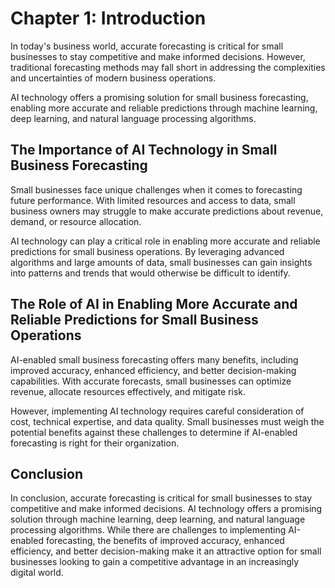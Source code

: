 Chapter 1: Introduction
=======================

In today's business world, accurate forecasting is critical for small businesses to stay competitive and make informed decisions. However, traditional forecasting methods may fall short in addressing the complexities and uncertainties of modern business operations.

AI technology offers a promising solution for small business forecasting, enabling more accurate and reliable predictions through machine learning, deep learning, and natural language processing algorithms.

The Importance of AI Technology in Small Business Forecasting
-------------------------------------------------------------

Small businesses face unique challenges when it comes to forecasting future performance. With limited resources and access to data, small business owners may struggle to make accurate predictions about revenue, demand, or resource allocation.

AI technology can play a critical role in enabling more accurate and reliable predictions for small business operations. By leveraging advanced algorithms and large amounts of data, small businesses can gain insights into patterns and trends that would otherwise be difficult to identify.

The Role of AI in Enabling More Accurate and Reliable Predictions for Small Business Operations
-----------------------------------------------------------------------------------------------

AI-enabled small business forecasting offers many benefits, including improved accuracy, enhanced efficiency, and better decision-making capabilities. With accurate forecasts, small businesses can optimize revenue, allocate resources effectively, and mitigate risk.

However, implementing AI technology requires careful consideration of cost, technical expertise, and data quality. Small businesses must weigh the potential benefits against these challenges to determine if AI-enabled forecasting is right for their organization.

Conclusion
----------

In conclusion, accurate forecasting is critical for small businesses to stay competitive and make informed decisions. AI technology offers a promising solution through machine learning, deep learning, and natural language processing algorithms. While there are challenges to implementing AI-enabled forecasting, the benefits of improved accuracy, enhanced efficiency, and better decision-making make it an attractive option for small businesses looking to gain a competitive advantage in an increasingly digital world.
